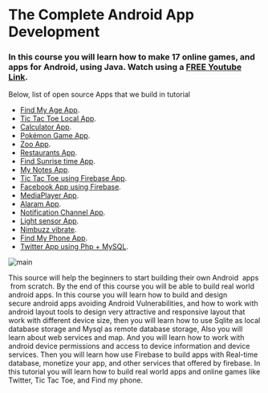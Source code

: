  # The Complete Android App Development

### In this course you will learn how to make 17 online games, and apps for Android, using Java. Watch using a [ FREE Youtube Link](https://www.youtube.com/channel/UCVNrwqQVKuQtnHHDfuFKc4w/videos). 

Below, list of open source Apps that we build in tutorial

- [Find My Age  App](#).
- [Tic Tac Toe Local App](#).
- [Calculator App](#).
- [Pokémon Game App](#).
- [Zoo App](#).
- [Restaurants App](#).
- [Find Sunrise time App](#).
- [My Notes App](#).
- [Tic Tac Toe using Firebase App](#).
- [Facebook App using Firebase](#).
- [MediaPlayer App](#).
- [Alaram App](#).
- [Notification Channel App](#).
- [Light sensor App](#).
- [Nimbuzz vibrate](#).
- [Find My Phone App](#).
- [Twitter App using Php + MySQL](#).




![main](http://attach.alruabye.net/androidTutorialForBeginners/androidTutorialForBeginners.jpg)
 
 
 This source will help the beginners to start building their own Android  apps  from scratch. By the end of this course you will be able to build real world android apps. In this course you will learn how to build and design secure android apps avoiding Android Vulnerabilities, and how to work with android layout tools to design very attractive and responsive layout that work with different device size, then you will learn how to use Sqlite as local database storage and Mysql as remote database storage, Also you will learn about web services and map. And you will learn how to work with android device permissions and access to device information and device services. Then you will learn how use Firebase to build apps with Real-time database, monetize your app, and other services that offered by firebase. In this tutorial you will learn how to build real world apps and online games like Twitter, Tic Tac Toe, and Find my phone.
